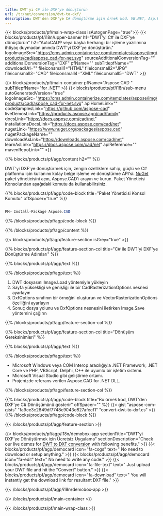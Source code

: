 ```yaml
---
title: DWT'yi C# ile DXF'ye dönüştürün 
url: /tr/net/conversion/dwt-to-dxf/ 
description: DWT'den DXF'ye C# dönüştürme için örnek kod. VB.NET, Asp.NET veya herhangi bir .NET tabanlı uygulama içinde toplu DWT dosyalarının DXF'ye dönüştürülmesi için API örnek kodunu kullanın.
---
```


{{< blocks/products/pf/main-wrap-class isAutogenPage="true">}}
{{< blocks/products/pf/i18n/upper-banner h1="DWT'yi C# ile DXF'ye dönüştürün" h2="AutoCAD® veya başka herhangi bir işleme yazılımına ihtiyaç duymadan anında DWT'yi DXF'ye dönüştürün." logoImageSrc="https://cms.admin.containerize.com/templates/aspose/img/products/cad/aspose_cad-for-net.svg" sourceAdditionalConversionTag="" additionalConversionTag="DXF" pfName="" subTitlepfName="" downloadUrl="" fileiconsmall1="HTML" fileiconsmall2="JPG" fileiconsmall3="CAD" fileiconsmall4="XML" fileiconsmall5="DWT" >}}

{{< blocks/products/pf/main-container pfName="Aspose.CAD " subTitlepfName="for .NET" >}}
{{< blocks/products/pf/i18n/sub-menu autoGeneratedVersion="true" logoImageSrc="https://cms.admin.containerize.com/templates/aspose/img/products/cad/aspose_cad-for-net.svg" apiHomeLink="" codeSamplesLink="https://github.com/aspose-cad" liveDemosLink="https://products.aspose.app/cad/family" docsLink="https://docs.aspose.com/cad/net" installationsDocsLink="https://docs.aspose.com/cad/net" nugetLink="https://www.nuget.org/packages/aspose.cad" nugetPackageName="" downloadAsLink="https://downloads.aspose.com/cad/net" learnAsLink="https://docs.aspose.com/cad/net" apiReference="" mavenRepoLink="" >}}

{{% blocks/products/pf/agp/content h2="" %}}

DWT'yi DXF'ye dönüştürmek için, zengin özelliklere sahip, güçlü ve C# platformu için kullanımı kolay belge işleme ve dönüştürme API'si. <a href=https://www.nuget.org/packages/aspose.cad>NuGet</a> paket yöneticisini açın, Aspose.CAD'i arayın ve kurun. Paket Yöneticisi Konsolundan aşağıdaki komutu da kullanabilirsiniz.

{{% blocks/products/pf/agp/code-block title="Paket Yöneticisi Konsol Komutu" offSpacer="true" %}}

```cs

PM> Install-Package Aspose.CAD

```

{{% /blocks/products/pf/agp/code-block %}}

{{% /blocks/products/pf/agp/content %}}

{{< blocks/products/pf/agp/feature-section isGrey="true" >}}

{{% blocks/products/pf/agp/feature-section-col title="C# ile DWT'yi DXF'ye Dönüştürme Adımları" %}}

{{% blocks/products/pf/agp/text %}}

{{% /blocks/products/pf/agp/text %}}

1. DWT dosyasını Image.Load yöntemiyle yükleyin
1. Sayfa yüksekliği ve genişliği ile bir CadRasterizationOptions nesnesi ayarlayın
1. DxfOptions sınıfının bir örneğini oluşturun ve VectorRasterizationOptions özelliğini ayarlayın
1. Sonuç dosya yolunu ve DxfOptions nesnesini iletirken Image.Save yöntemini çağırın

{{% /blocks/products/pf/agp/feature-section-col %}}

{{% blocks/products/pf/agp/feature-section-col title="Dönüşüm Gereksinimleri" %}}

{{% blocks/products/pf/agp/text %}}

{{% /blocks/products/pf/agp/text %}}

- Microsoft Windows veya COM Interop aracılığıyla .NET Framework, .NET Core ve PHP, VBScript, Delphi, C++ ile uyumlu bir işletim sistemi.
- Microsoft Visual Studio gibi geliştirme ortamı.
- Projenizde referans verilen Aspose.CAD for .NET DLL.

{{% /blocks/products/pf/agp/feature-section-col %}}

{{% blocks/products/pf/agp/code-block title="Bu örnek kod, DWT'den DXF'ye C# Dönüşümünü gösterir" offSpacer="" %}}
{{< gist "aspose-com-gists" "fa9ce3c2849df7748c9043e827afecf1" "convert-dwt-to-dxf.cs" >}}
{{% /blocks/products/pf/agp/code-block %}}

{{< /blocks/products/pf/agp/feature-section >}}    

<!-- aboutfile Starts -->

{{< blocks/products/pf/agp/i18n/demobox-app sectionTitle="DWT'yi DXF'ye Dönüştürmek için Ücretsiz Uygulama" sectionDescription="Check our live demos for [DWT to DXF conversion](https://products.aspose.app/cad/conversion/dwt-to-dxf) with following benefits." >}}
        {{< blocks/products/pf/agp/democard icon="fa-cogs" text=" No need to download or setup anything." >}}
        {{< blocks/products/pf/agp/democard icon="fa-edit" text=" No need to write any code." >}}
        {{< blocks/products/pf/agp/democard icon="fa-file-text" text=" Just upload your DWT file and hit the \"Convert\" button." >}}
        {{< blocks/products/pf/agp/democard icon="fa-download" text=" You will instantly get the download link for resultant DXF file." >}}
 
   
{{< /blocks/products/pf/agp/i18n/demobox-app >}}

<!-- aboutfile Ends -->

{{< /blocks/products/pf/main-container >}}
    
{{< /blocks/products/pf/main-wrap-class >}}